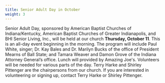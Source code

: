 ```yaml
---
title: Senior Adult Day in October
weight: 3
---
```


Senior Adult Day, sponsored by American Baptist Churches of Indiana/Kentucky, American Baptist Churches of Greater Indianapolis, and BHI Senior Living, Inc., will be held at our church **Thursday, October 11**. This is an all-day event beginning in the morning. The program will include Paul White, singer; Dr. Kay Bales and Dr. Marilyn Bucks of the office of President Mearns of Ball State; and Tamara Weaver and Damon Grove of the Indiana Attorney General’s office. Lunch will provided by Amazing Joe's. Volunteers will be needed for various parts of the day. Terry Harke and Shirley Pittenger are the chairpersons from our church. If you are interested in volunteering or signing up, contact  Terry Harke or Shirley Pittenger.